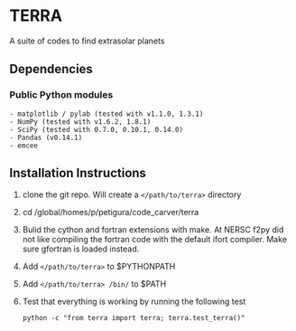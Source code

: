 # TERRA #

A suite of codes to find extrasolar planets

## Dependencies ##

### Public Python modules ###
```
- matplotlib / pylab (tested with v1.1.0, 1.3.1)
- NumPy (tested with v1.6.2, 1.8.1)
- SciPy (tested with 0.7.0, 0.10.1, 0.14.0)
- Pandas (v0.14.1)
- emcee
```

## Installation Instructions ##

1. clone the git repo. Will create a `</path/to/terra>` directory
2. cd /global/homes/p/petigura/code_carver/terra
3. Bulid the cython and fortran extensions with make. At NERSC f2py did not like compiling the fortran code with the default ifort compiler. Make sure gfortran is loaded instead.
4. Add `</path/to/terra>` to $PYTHONPATH
5. Add `</path/to/terra> /bin/` to $PATH
6. Test that everything is working by running the following test

   ```
   python -c "from terra import terra; terra.test_terra()"
   ```
   
   
